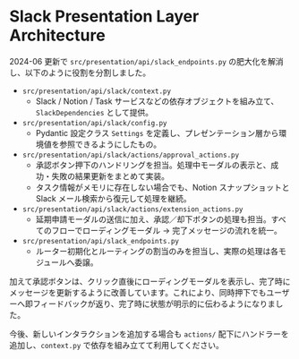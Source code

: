 # Slack Presentation Layer Architecture

2024-06 更新で `src/presentation/api/slack_endpoints.py` の肥大化を解消し、以下のように役割を分割しました。

- `src/presentation/api/slack/context.py`
  - Slack / Notion / Task サービスなどの依存オブジェクトを組み立て、`SlackDependencies` として提供。
- `src/presentation/api/slack/config.py`
  - Pydantic 設定クラス `Settings` を定義し、プレゼンテーション層から環境値を参照できるようにしたもの。
- `src/presentation/api/slack/actions/approval_actions.py`
  - 承認ボタン押下のハンドリングを担当。処理中モーダルの表示と、成功・失敗の結果更新をまとめて実装。
  - タスク情報がメモリに存在しない場合でも、Notion スナップショットと Slack メール検索から復元して処理を継続。
- `src/presentation/api/slack/actions/extension_actions.py`
  - 延期申請モーダルの送信に加え、承認／却下ボタンの処理も担当。すべてのフローでローディングモーダル → 完了メッセージの流れを統一。
- `src/presentation/api/slack_endpoints.py`
  - ルーター初期化とルーティングの割当のみを担当し、実際の処理は各モジュールへ委譲。

加えて承認ボタンは、クリック直後にローディングモーダルを表示し、完了時にメッセージを更新するように改善しています。これにより、同時押下でもユーザーへ即フィードバックが返り、完了時に状態が明示的に伝わるようになりました。

今後、新しいインタラクションを追加する場合も `actions/` 配下にハンドラーを追加し、`context.py` で依存を組み立てて利用してください。
